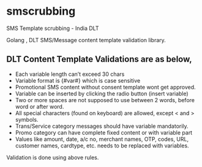 # smscrubbing
SMS Template scrubbing - India DLT

Golang , DLT SMS/Message content template validation library.

## DLT Content Template Validations are as below,

* Each variable length can’t exceed 30 chars
* Variable format is {#var#} which is case sensitive
* Promotional SMS content without consent template wont get approved.
* Variable can be inserted by clicking the radio button (insert variable)
* Two or more spaces are not supposed to use between 2 words, before word or after word.
* All special characters (found on keyboard) are allowed, except < and > symbols.
* Trans/Service category messages should have variable mandatorily.
* Promo category can have complete fixed content or with variable part
* Values like amount, date, a/c no, merchant names, OTP, codes, URL, customer names, cardtype, etc. needs to be replaced with variables.

Validation is done using above rules. 
